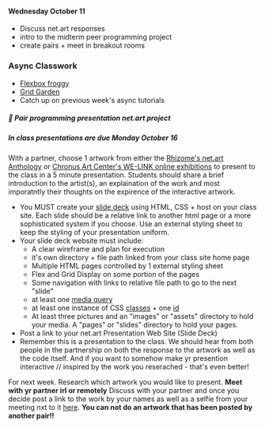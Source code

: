 #### Wednesday October 11
* Discuss net.art responses
* intro to the midterm peer programming project
* create pairs + meet in breakout rooms

### Async Classwork
* [Flexbox froggy](https://flexboxfroggy.com/)
* [Grid Garden](https://cssgridgarden.com/)
* Catch up on previous week's async tutorials

##### 💾   Pair programming presentation net.art project

##### In class presentations are due Monday October 16
With a partner, choose 1 artwork from either the [Rhizome's net.art Anthology](https://anthology.rhizome.org/) or [Chronus Art Center's WE-LINK online exhibitions](http://we-link.chronusartcenter.org/) to present to the class in a 5  minute presentation. Students should share a brief introduction to the artist(s), an explaination of the work and most imporatntly their thoughts on the expirence of the interactive artwork. 
* You MUST create your [slide deck](https://www.google.com/search?q=slide+deck&oq=slide+deck&aqs=chrome..69i57j0l9.3609j0j7&sourceid=chrome&ie=UTF-8) using HTML, CSS + host on your class site. Each slide should be a relative link to another html page or a more sophisticated system if you choose. Use an external styling sheet to keep the styling of your presentation uniform. 
* Your slide deck website must include:
  * A clear wireframe and plan for execution
  * it's own directory + file path linked from your class site home page
  * Multiple HTML pages controlled by 1 external styling sheet
  * Flex and Grid Display on some portion of the pages
  * Some navigation with links to relative file path to go to the next "slide"
  * at least one [media query](https://developer.mozilla.org/en-US/docs/Web/CSS/Media_Queries/Using_media_queries)
  * at least one instance of CSS [classes](https://developer.mozilla.org/en-US/docs/Web/CSS/Class_selectors) + one [id](https://developer.mozilla.org/en-US/docs/Web/CSS/ID_selectors)
  * At least three pictures and an "images" or "assets" directory to hold your media. A "pages" or "slides" directory to hold your pages.
* Post a link to your net.art Presentation Web Site (Slide Deck) 
* Remember this is a presentation to the class. We should hear from both people in the partnership on both the response to the artwork as well as the code itself. And if you want to somehow make yr presention interactive // inspired by the work you reserached - that's even better!

For next week. Research which artwork you would like to present. **Meet with yr partner irl or remotely** Discuss with your partner and once you decide post a link to the work by your names as well as a selfie from your meeting nxt to it [here](https://github.com/rebleo/webProductionFall2023/wiki/Week-07). **You can not do an artwork that has been posted by another pair!!** 





